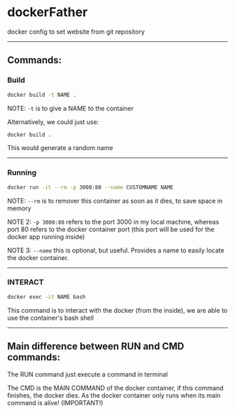 # dockerFather
docker config to set website from git repository

----- 

## Commands:

### Build
``` bash
docker build -t NAME .
```

NOTE: `-t` is to give a NAME to the container

Alternatively, we could just use:

``` bash
docker build .
```

This would generate a random name

----- 

### Running
``` bash
docker run -it --rm -p 3000:80 --name CUSTOMNAME NAME
```

NOTE: `--rm` is to remover this container as soon as it dies, to save space in memory

NOTE 2: `-p 3000:80` refers to the port 3000 in my local machine, whereas port 80 refers to the docker container port (this port will be used for the docker app running inside) 

NOTE 3: `--name` this is optional, but useful. Provides a name to easily locate the docker container.

----- 

### INTERACT
``` bash
docker exec -it NAME bash
```

This command is to interact with the docker (from the inside), we are able to use the container's bash shell

----- 

## Main difference between RUN and CMD commands:

The RUN command just execute a command in terminal

The CMD is the MAIN COMMAND of the docker container, if this command finishes, the docker dies. As the docker container only runs when its main command is alive! (IMPORTANT!)
